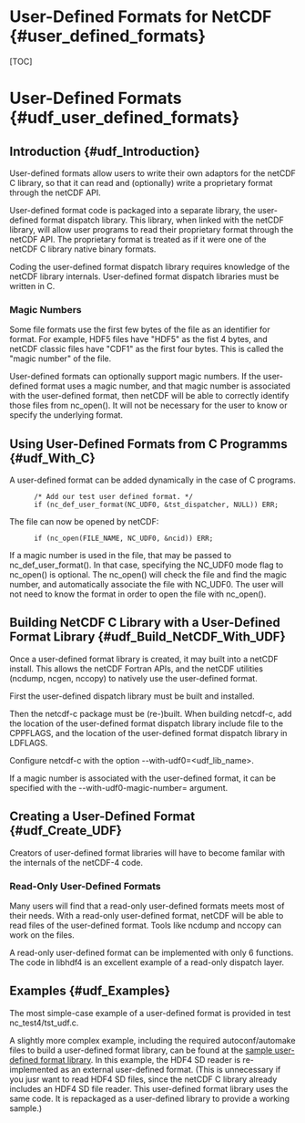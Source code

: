 User-Defined Formats for NetCDF {#user_defined_formats}
===============================

[TOC]

User-Defined Formats {#udf_user_defined_formats}
=====================================

## Introduction {#udf_Introduction}

User-defined formats allow users to write their own adaptors for the
netCDF C library, so that it can read and (optionally) write a
proprietary format through the netCDF API.

User-defined format code is packaged into a separate library, the
user-defined format dispatch library. This library, when linked with
the netCDF library, will allow user programs to read their proprietary
format through the netCDF API. The proprietary format is treated as if
it were one of the netCDF C library native binary formats.

Coding the user-defined format dispatch library requires knowledge of
the netCDF library internals. User-defined format dispatch libraries
must be written in C.

### Magic Numbers

Some file formats use the first few bytes of the file as an identifier
for format. For example, HDF5 files have "HDF5" as the fist 4 bytes,
and netCDF classic files have "CDF1" as the first four bytes. This is
called the "magic number" of the file.

User-defined formats can optionally support magic numbers. If the
user-defined format uses a magic number, and that magic number is
associated with the user-defined format, then netCDF will be able to
correctly identify those files from nc_open(). It will not be
necessary for the user to know or specify the underlying format.

## Using User-Defined Formats from C Programms {#udf_With_C}

A user-defined format can be added dynamically in the case of C programs.

```
      /* Add our test user defined format. */
      if (nc_def_user_format(NC_UDF0, &tst_dispatcher, NULL)) ERR;
```

The file can now be opened by netCDF:

```
      if (nc_open(FILE_NAME, NC_UDF0, &ncid)) ERR;
```

If a magic number is used in the file, that may be passed to
nc_def_user_format(). In that case, specifying the NC_UDF0 mode flag
to nc_open() is optional. The nc_open() will check the file and find
the magic number, and automatically associate the file with
NC_UDF0. The user will not need to know the format in order to open
the file with nc_open().

## Building NetCDF C Library with a User-Defined Format Library {#udf_Build_NetCDF_With_UDF}

Once a user-defined format library is created, it may built into a
netCDF install. This allows the netCDF Fortran APIs, and the netCDF
utilities (ncdump, ncgen, nccopy) to natively use the user-defined
format.

First the user-defined dispatch library must be built and installed.

Then the netcdf-c package must be (re-)built. When building netcdf-c,
add the location of the user-defined format dispatch library include
file to the CPPFLAGS, and the location of the user-defined format
dispatch library in LDFLAGS.

Configure netcdf-c with the option --with-udf0=<udf_lib_name>.

If a magic number is associated with the user-defined format, it can
be specified with the --with-udf0-magic-number= argument.

## Creating a User-Defined Format {#udf_Create_UDF}

Creators of user-defined format libraries will have to become familar
with the internals of the netCDF-4 code.

### Read-Only User-Defined Formats

Many users will find that a read-only user-defined formats meets most
of their needs. With a read-only user-defined format, netCDF will be
able to read files of the user-defined format. Tools like ncdump and
nccopy can work on the files.

A read-only user-defined format can be implemented with only 6
functions. The code in libhdf4 is an excellent example of a read-only
dispatch layer.

## Examples {#udf_Examples}

The most simple-case example of a user-defined format is provided in
test nc_test4/tst_udf.c.

A slightly more complex example, including the required
autoconf/automake files to build a user-defined format library, can be
found at the [sample user-defined format
library](https://github.com/NOAA-GSD/sample-netcdf-dispatch). In this
example, the HDF4 SD reader is re-implemented as an external
user-defined format. (This is unnecessary if you jusr want to read
HDF4 SD files, since the netCDF C library already includes an HDF4 SD
file reader. This user-defined format library uses the same code. It
is repackaged as a user-defined library to provide a working sample.)

